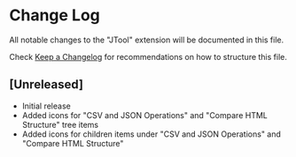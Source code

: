 # Change Log

All notable changes to the "JTool" extension will be documented in this file.

Check [Keep a Changelog](http://keepachangelog.com/) for recommendations on how to structure this file.

## [Unreleased]

- Initial release
- Added icons for "CSV and JSON Operations" and "Compare HTML Structure" tree items
- Added icons for children items under "CSV and JSON Operations" and "Compare HTML Structure"